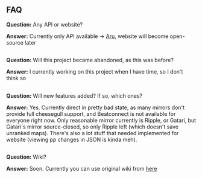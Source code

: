 ## FAQ
**Question:** Any API or website?

**Answer:** Currently only API available -> [Aru][1], website will become open-source later
##

**Question:** Will this project became abandoned, as this was before?

**Answer:** I currently working on this project when I have time, so I don't think so
##

**Question:** Will new features added? If so, which ones?

**Answer:** Yes. Currently direct in pretty bad state, as many mirrors don't provide full cheesegull support, and Beatconnect is not available for everyone right now. Only reasonable mirror currently is Ripple, or Gatari, but Gatari's mirror source-closed, so only Ripple left (which doesn't save unranked maps). There's also a lot stuff that needed implemented for website (viewing pp changes in JSON is kinda meh).
##

**Question:** Wiki?

**Answer:** Soon. Currently you can use original wiki from [here][2]

##

[1]: https://github.com/Rynnya/Aru
[2]: https://github.com/Marc3842h/shiro/wiki